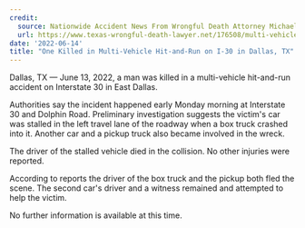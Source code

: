 ```yaml
---
credit:
  source: Nationwide Accident News From Wrongful Death Attorney Michael Grossman
  url: https://www.texas-wrongful-death-lawyer.net/176508/multi-vehicle-hit-and-run-i30-dolphin-rd-dallas-tx.htm
date: '2022-06-14'
title: "One Killed in Multi-Vehicle Hit-and-Run on I-30 in Dallas, TX"
---
```

Dallas, TX — June 13, 2022, a man was killed in a multi-vehicle hit-and-run accident on Interstate 30 in East Dallas.

Authorities say the incident happened early Monday morning at Interstate 30 and Dolphin Road. Preliminary investigation suggests the victim's car was stalled in the left travel lane of the roadway when a box truck crashed into it. Another car and a pickup truck also became involved in the wreck.

The driver of the stalled vehicle died in the collision. No other injuries were reported.

According to reports the driver of the box truck and the pickup both fled the scene. The second car's driver and a witness remained and attempted to help the victim.

No further information is available at this time.
